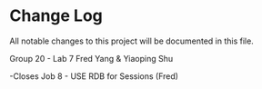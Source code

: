 # Change Log
All notable changes to this project will be documented in this file.

Group 20 - Lab 7
Fred Yang & Yiaoping Shu

-Closes Job 8 - USE RDB for Sessions (Fred)
